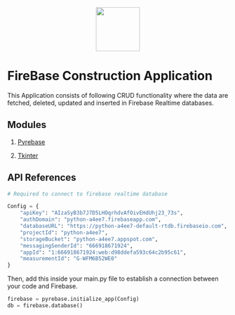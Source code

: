 
<div id="header" align="center">
  <img src="https://media.giphy.com/media/M9gbBd9nbDrOTu1Mqx/giphy.gif" width="100"/>
</div>


# FireBase Construction Application

This Application consists of following CRUD functionality where the data are fetched, deleted, updated and inserted in Firebase Realtime databases.



## Modules

1. [Pyrebase](https://pypi.org/project/Pyrebase/)

2. [Tkinter](https://docs.python.org/3/library/tkinter.html)

## API References


```python
# Required to connect to firebase realtime database

Config = {
    "apiKey": "AIzaSyB3b7J7D5LHOqrhdvAfOivEHdUhj23_73s",
    "authDomain": "python-a4ee7.firebaseapp.com",
    "databaseURL": "https://python-a4ee7-default-rtdb.firebaseio.com",
    "projectId": "python-a4ee7",
    "storageBucket": "python-a4ee7.appspot.com",
    "messagingSenderId": "666918671924",
    "appId": "1:666918671924:web:d98ddefa593c64c2b95c61",
    "measurementId": "G-WFM6B52WE0"
}

```

Then, add this inside your main.py file to establish a connection between your code and Firebase.


```python
firebase = pyrebase.initialize_app(Config)
db = firebase.database()
```
